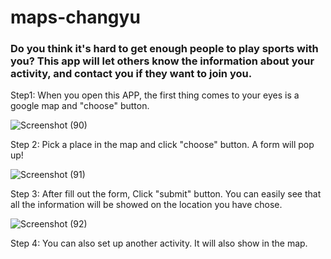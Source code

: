 # maps-changyu
### Do you think it's hard to get enough people to play sports with you? This app will let others know the information about your activity, and contact you if they want to join you.

Step1: When you open this APP, the first thing comes to your eyes is a google map and "choose" button.

![Screenshot (90)](https://user-images.githubusercontent.com/43207918/65002748-433ffc80-d8c3-11e9-8968-6d1ce90da866.png)

Step 2: Pick a place in the map and click "choose" button. A form will pop up!

![Screenshot (91)](https://user-images.githubusercontent.com/43207918/65002973-51424d00-d8c4-11e9-9b8b-1d43b0465774.png)

Step 3: After fill out the form, Click "submit" button. You can easily see that all the information will be showed on the location you have chose.

![Screenshot (92)](https://user-images.githubusercontent.com/43207918/65003122-007f2400-d8c5-11e9-958a-d37333ca2a26.png)

Step 4: You can also set up another activity. It will also show in the map.
